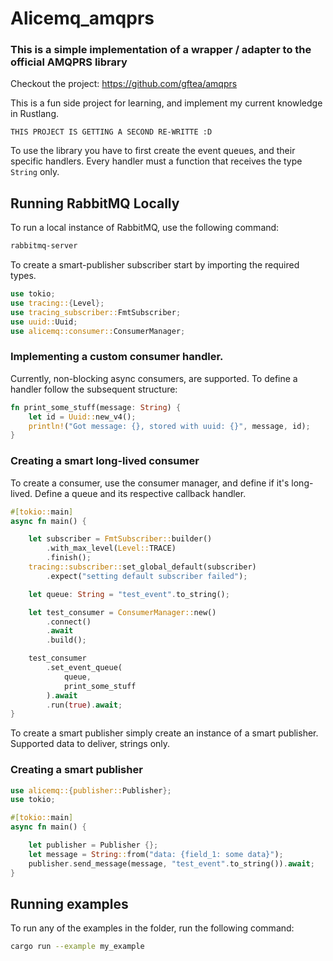 # Alicemq_amqprs
### This is a simple implementation of a wrapper / adapter to the official AMQPRS library

Checkout the project: https://github.com/gftea/amqprs

This is a fun side project for learning, and implement my current knowledge in Rustlang.

````
THIS PROJECT IS GETTING A SECOND RE-WRITTE :D
````

To use the library you have to first create the event queues, and their specific handlers.
Every handler must a function that receives the type ```String``` only.

## Running RabbitMQ Locally

To run a local instance of RabbitMQ, use the following command:

```zsh
rabbitmq-server
```

To create a smart-publisher subscriber start by importing the required types.
```rust
use tokio;
use tracing::{Level};
use tracing_subscriber::FmtSubscriber;
use uuid::Uuid;
use alicemq::consumer::ConsumerManager;
```

### Implementing a custom consumer handler.

Currently, non-blocking async consumers, are supported. To define a handler follow 
the subsequent structure:

```rust
fn print_some_stuff(message: String) {
    let id = Uuid::new_v4();
    println!("Got message: {}, stored with uuid: {}", message, id);
}
````

### Creating a smart long-lived consumer

To create a consumer, use the consumer manager, and define if it's long-lived.
Define a queue and its respective callback handler.

```rust
#[tokio::main]
async fn main() {

    let subscriber = FmtSubscriber::builder()
        .with_max_level(Level::TRACE)
        .finish();
    tracing::subscriber::set_global_default(subscriber)
        .expect("setting default subscriber failed");

    let queue: String = "test_event".to_string();

    let test_consumer = ConsumerManager::new()
        .connect()
        .await
        .build();

    test_consumer
        .set_event_queue(
            queue,
            print_some_stuff
        ).await
        .run(true).await;
}
```

To create a smart publisher simply create an instance of a smart publisher. 
Supported data to deliver, strings only.

### Creating a smart publisher
```rust
use alicemq::{publisher::Publisher};
use tokio;

#[tokio::main]
async fn main() {

    let publisher = Publisher {};
    let message = String::from("data: {field_1: some data}");
    publisher.send_message(message, "test_event".to_string()).await;
}
```

## Running examples

To run any of the examples in the folder, run the following command:

```zsh
cargo run --example my_example
```
